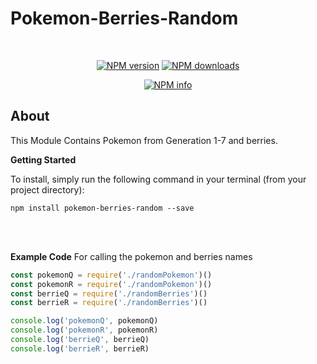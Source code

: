 # Pokemon-Berries-Random
<div align="center">
  <br />
  <p>
    <a href="https://www.npmjs.com/package/pokemon-random"><img src="https://img.shields.io/npm/v/pokemon-random.svg?maxAge=3600" alt="NPM version" /></a>
        <a href="https://www.npmjs.com/package/pokemon-random"><img src="https://img.shields.io/badge/downloads-13k-brightgreen.svg" alt="NPM downloads" /></a>
    
   <!-- <a href="https://www.npmjs.com/package/pokemon-random"><img src="https://img.shields.io/npm/dt/pokemon-random.svg?maxAge=3600" alt="NPM downloads" /></a> -->

  </p>
  <p>
    <a href="https://nodei.co/npm/pokemon-random/"><img src="https://nodei.co/npm/pokemon-random.png?downloads=true&stars=true" alt="NPM info" /></a>
  </p>
</div>

## About

This Module Contains Pokemon from Generation 1-7 and berries.

**Getting Started** 

To install, simply run the following command in your terminal (from your project directory):

```
npm install pokemon-berries-random --save
```
<br></br>

**Example Code** 
For calling the pokemon and berries names

```js
const pokemonQ = require('./randomPokemon')()
const pokemonR = require('./randomPokemon')()
const berrieQ = require('./randomBerries')()
const berrieR = require('./randomBerries')()

console.log('pokemonQ', pokemonQ)
console.log('pokemonR', pokemonR)
console.log('berrieQ', berrieQ)
console.log('berrieR', berrieR)
```
